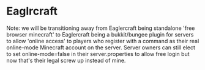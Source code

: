 # Eaglrcraft
Note: we will be transitioning away from Eaglercraft being standalone 'free browser minecraft' to Eaglercraft being a bukkit/bungee plugin for servers to allow 'online access' to players who register with a command as their real online-mode Minecraft account on the server. Server owners can still elect to set online-mode=false in their server.properties to allow free login but now that's their legal screw up instead of mine.  
